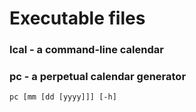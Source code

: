 # Executable files

### lcal - a command-line calendar

### pc - a perpetual calendar generator
	pc [mm [dd [yyyy]]] [-h]
